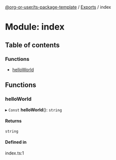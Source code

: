 [@org-or-user/ts-package-template](../README.md) / [Exports](../modules.md) / index

# Module: index

## Table of contents

### Functions

- [helloWorld](index.md#helloworld)

## Functions

### helloWorld

▸ `Const` **helloWorld**(): `string`

#### Returns

`string`

#### Defined in

index.ts:1
